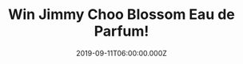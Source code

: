 ---
campaign-uuid: "c-6155ef24-a022-4064-9701-c58f3f81537f"
type: "Competition"
category: "Gifts"
date: "2019-09-11T06:00:00.000Z"
end-date: "2019-11-11T23:59:00.000Z"
disable-form: false
is_promoted: false
has_entry_page: true
title: "Win Jimmy Choo Blossom Eau de Parfum!"
competition-description: "<p>Sparkling and vivacious, Jimmy Choo Blossom is akin to\
  \ the anticipation of a night with your best girlfriends and the sip of a first\
  \ cocktail, the burst of excitement before the party starts. A bold new bouquet\
  \ for bright young things, its coquettish charm has the beat of every city girl\
  \ at its heart; joyful and alluring. We are giving away this amazing perfume to\
  \ you. Click below for a chance to win.</p>\n"
hero-header: "Win Jimmy Choo Blossom Eau de Parfum!"
terms-confirmation: "N/A"
banner-img: "https://assets.expresslyapp.com/asset-0ac1c9a8-1b55-4b10-97e4-b60d7c3160eb.jpg"
logo-left-href: "http://club.expressly.io"
logo-left-image: "https://assets.expresslyapp.com/asset-13f5bea1-3c65-4eac-a02d-05c22030102f.jpg"
logo-left-title: "Expressly Club"
bg-image-hero: "https://assets.expresslyapp.com/asset-09841935-0629-4353-88dc-dfbd09628968.jpg"
bg-image-first: "https://assets.expresslyapp.com/asset-82622716-6a66-45ba-b86e-17cc59403d9b.jpg"
section1-content: "<p>Sparkling and vivacious, Jimmy Choo Blossom is akin to the anticipation\
  \ of a night with your best girlfriends and the sip of a first cocktail, the burst\
  \ of excitement before the party starts. A bold new bouquet for bright young things,\
  \ its coquettish charm has the beat of every city girl at its heart; joyful and\
  \ alluring.</p>\n<p>Destined never to fade into the background, just like the wearer,\
  \ a spritz of this fresh and fruity floral is like slipping on a cloak of confidence,\
  \ transforming the wearer into the life and soul of any occasion. Undeniably feminine,\
  \ its glimmering guise and effervescent elegance make it a must-have accessory for\
  \ the season.</p>\n<p>Opening with a lively blend of juicy red berries, the sweetness\
  \ is softened by a subtle squeeze of citrus that cuts through the ripe, resplendent\
  \ fruits and makes way for the delicate rose and sweet pea extracts that follow.\
  \ Dancing on the skin like blossom in the breeze, as the scent slowly mellows creamy\
  \ white musk and sandalwood waft gently to the forefront, bringing with them an\
  \ air of sophistication.</p>\n"
entry-title: "Win Jimmy Choo Blossom Eau de Parfum!"
entry-content: "<p>Enter the draw to win Jimmy Choo Blossom Eau de Parfum by completing\
  \ the form below before 23:59 on the 11th of November 2019.</p>\n"
has-winner: false
prize-description: "Jimmy Choo Blossom Eau de Parfum!"
special-conditions: "Multiple entries are allowed up to one every day."
country-restrictions:
- "GB"
---